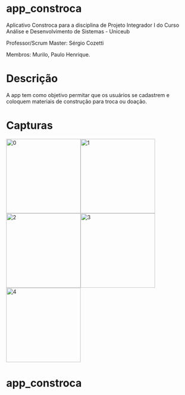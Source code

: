 # app_constroca

Aplicativo Constroca para a disciplina de Projeto Integrador I do Curso Análise e Desenvolvimento de Sistemas - Uniceub

Professor/Scrum Master: Sérgio Cozetti

Membros: Murilo, Paulo Henrique.


# Descrição

A app tem como objetivo permitar que os usuários se cadastrem e coloquem materiais de construção para troca ou doação.


# Capturas


<img alt="0" src="http://www.someletras.com.br/paulo/gifs/0.gif" width="200"/><img alt="1" src="http://www.someletras.com.br/paulo/gifs/1.gif" width="200"/><img alt="2" src="http://www.someletras.com.br/paulo/gifs/2.gif" width="200"/><img alt="3" src="http://www.someletras.com.br/paulo/gifs/3.gif" width="200" /><img alt="4" src="http://www.someletras.com.br/paulo/gifs/4.gif" width="200"/>


# app_constroca 



